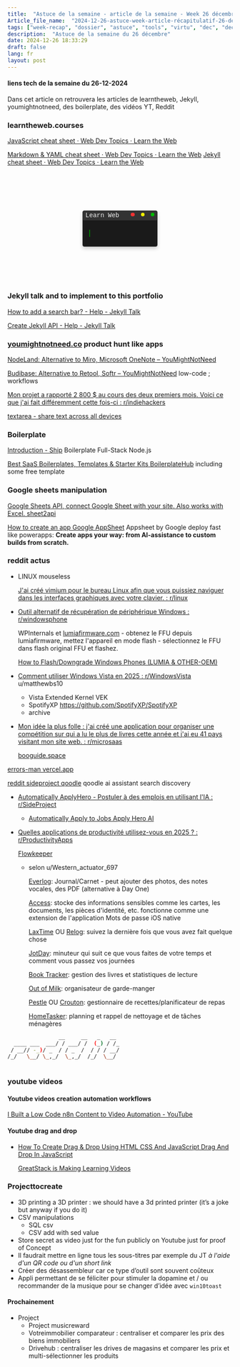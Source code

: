 ```yaml
--- 
title:  "Astuce de la semaine - article de la semaine - Week 26 décembre - Décembre 2024 - Weekrecap"
Article_file_name:  "2024-12-26-astuce-week-article-récapitulatif-26-dec-30-dec.md"
tags: ["week-recap", "dossier", "astuce", "tools", "virtu", "dec", "dec-2024"]
description:  "Astuce de la semaine du 26 décembre"
date: 2024-12-26 18:33:29
draft: false 
lang: fr
layout: post
---
```

<head>

  

<style>
@keyframes blinkCursor {
  50% {
    border-right-color: transparent;
  }
}

@keyframes typeAndDelete {
  0%,
  10% {
    width: 0;
  }
  45%,
  55% {
    width: 6.2em;
  } /* adjust width based on content */
  90%,
  100% {
    width: 0;
  }
}

.terminal-loader {
  border: 0.1em solid #333;
  background-color: #1a1a1a;
  color: #0f0;
  font-family: "Courier New", Courier, monospace;
  font-size: 1em;
  padding: 1.5em 1em;
  width: 12em;
  margin: 100px auto;
  box-shadow: 0 4px 8px rgba(0, 0, 0, 0.2);
  border-radius: 4px;
  position: relative;
  overflow: hidden;
  box-sizing: border-box;
}

.terminal-header {
  position: absolute;
  top: 0;
  left: 0;
  right: 0;
  height: 1.5em;
  background-color: #333;
  border-top-left-radius: 4px;
  border-top-right-radius: 4px;
  padding: 0 0.4em;
  box-sizing: border-box;
}

.terminal-controls {
  float: right;
}

.control {
  display: inline-block;
  width: 0.6em;
  height: 0.6em;
  margin-left: 0.4em;
  border-radius: 50%;
  background-color: #777;
}

.control.close {
  background-color: #e33;
}

.control.minimize {
  background-color: #ee0;
}

.control.maximize {
  background-color: #0b0;
}

.terminal-title {
  float: left;
  line-height: 1.5em;
  color: #eee;
}

.text {
  display: inline-block;
  white-space: nowrap;
  overflow: hidden;
  border-right: 0.2em solid green; /* Cursor */
  animation: typeAndDelete 4s steps(11) infinite,
    blinkCursor 0.5s step-end infinite alternate;
  margin-top: 1.5em;
}
</style>
</head>


#### liens tech de la semaine du 26-12-2024
Dans cet article on retrouvera les articles de learntheweb, Jekyll, youmightnotneed, des boilerplate, des vidéos YT, Reddit



### learntheweb.courses
  
  [JavaScript cheat sheet · Web Dev Topics · Learn the Web](https://learntheweb.courses/topics/javascript-cheat-sheet/)
  
  [Markdown & YAML cheat sheet · Web Dev Topics · Learn the Web](https://learntheweb.courses/topics/markdown-yaml-cheat-sheet/)
  [Jekyll cheat sheet · Web Dev Topics · Learn the Web](https://learntheweb.courses/topics/jekyll-cheat-sheet/)
<div class="terminal-loader">
  <div class="terminal-header">
    <div class="terminal-title">Learn Web</div>
    <div class="terminal-controls">
      <div class="control close"></div>
      <div class="control minimize"></div>
      <div class="control maximize"></div>
    </div>
  </div>
  <div class="text">Learn web...</div>
</div>
    
###  Jekyll talk  and to implement to this portfolio
    
  [How to add a search bar? - Help - Jekyll Talk](https://talk.jekyllrb.com/t/how-to-add-a-search-bar/606/4)
  
  [Create Jekyll API - Help - Jekyll Talk](https://talk.jekyllrb.com/t/create-jekyll-api/937/6)
    

### [youmightnotneed.co](http://youmightnotneed.co/) product hunt like apps
    
  [NodeLand: Alternative to Miro, Microsoft OneNote – YouMightNotNeed](https://youmightnotneed.co/nodeland)
  
  [Budibase: Alternative to Retool, Softr – YouMightNotNeed](https://youmightnotneed.co/budibase) low-code ; workflows
    

[Mon projet a rapporté 2 800 $ au cours des deux premiers mois. Voici ce que j'ai fait différemment cette fois-ci : r/indiehackers](https://www.reddit.com/r/indiehackers/comments/1hmry6l/my_project_made_2800_in_the_first_2_months_heres/?share_id=SJCFrV4SbVZfC2BW9toNV&utm_content=2&utm_medium=android_app&utm_name=androidcss&utm_source=share&utm_term=3)

[textarea - share text across all devices](https://textarea.space/)

### Boilerplate
    
  [Introduction - Ship](https://ship.paralect.com/docs/introduction) Boilerplate  Full-Stack Node.js 
  
  [Best SaaS Boilerplates, Templates & Starter Kits BoilerplateHub](https://boilerplatehub.com/) including some free template 
    

### Google sheets manipulation
    
  [Google Sheets API, connect Google Sheet with your site. Also works with Excel.  sheet2api](https://sheet2api.com/?ref=boilerplatehub)
  
  [How to create an app Google AppSheet](https://about.appsheet.com/how-to-create-an-app/) Appsheet by Google deploy fast like powerapps: **Create apps your way: from AI-assistance to custom builds from scratch.**
  

### reddit actus
  - LINUX mouseless
      
      [J'ai créé vimium pour le bureau Linux afin que vous puissiez naviguer dans les interfaces graphiques avec votre clavier. : r/linux](https://www.reddit.com/r/linux/comments/1hplpc0/i_built_vimium_for_the_linux_desktop_so_you_can/?share_id=SZRR2s5xpcu4eHEg39zhn&utm_content=1&utm_medium=android_app&utm_name=androidcss&utm_source=share&utm_term=3&rdt=39259)
      
  - [Outil alternatif de récupération de périphérique Windows : r/windowsphone](https://www.reddit.com/r/windowsphone/comments/1hmyog2/windows_device_recovery_tool_alternative/?share_id=MkSgSocBbjrfcz4W29nnv&utm_content=1&utm_medium=android_app&utm_name=androidcss&utm_source=share&utm_term=3)
      
      WPInternals et [lumiafirmware.com](http://lumiafirmware.com/) - obtenez le FFU depuis lumiafirmware, mettez l'appareil en mode flash - sélectionnez le FFU dans flash original FFU et flashez.
      
      [How to Flash/Downgrade Windows Phones (LUMIA & OTHER-OEM)](https://www.youtube.com/watch?v=eAJHwS7eS-8)
      
  - [Comment utiliser Windows Vista en 2025 : r/WindowsVista](https://www.reddit.com/r/WindowsVista/comments/1hlynaw/how_to_use_windows_vista_in_2025/?share_id=VUV1VV6YgMQHItpUDKIAm&utm_content=1&utm_medium=android_app&utm_name=androidcss&utm_source=share&utm_term=3) u/matthewbs10
      - Vista Extended Kernel VEK
      - SpotifyXP https://github.com/SpotifyXP/SpotifyXP
      - archive
      
  - [Mon idée la plus folle : j'ai créé une application pour organiser une compétition sur qui a lu le plus de livres cette année et j'ai eu 41 pays visitant mon site web. : r/microsaas](https://www.reddit.com/r/microsaas/comments/1ho6z2g/my_craziest_idea_i_made_an_app_to_compete_for_who/?share_id=KmNERjxdJMmRlBOWQV2qM&utm_content=1&utm_medium=ios_app&utm_name=ioscss&utm_source=share&utm_term=3)
      
      [booguide.space](https://www.booguide.space/)
      
  
  [errors-man vercel.app](https://errors-man.vercel.app/)
  
  [reddit sideproject qoodle](https://www.reddit.com/r/SideProject/s/iA4ZnCk0tW) qoodle ai assistant search discovery
  
  - [Automatically ApplyHero - Postuler à des emplois en utilisant l'IA : r/SideProject](https://www.reddit.com/r/SideProject/comments/1hmlu46/automatically_applyhero_apply_to_jobs_using_ai/?share_id=PPeE-K57kZvvCN2bdAODU&utm_content=1&utm_medium=android_app&utm_name=androidcss&utm_source=share&utm_term=3)
      - [Automatically Apply to Jobs  Apply Hero AI](https://www.applyhero.ai/?ref=futuretools.io)
  - [Quelles applications de productivité utilisez-vous en 2025 ? : r/ProductivityApps](https://www.reddit.com/r/ProductivityApps/comments/1hnd5yx/what_productivity_apps_are_you_using_in_2025/?share_id=m2kiibLIxX2Mxndt4qH9s&utm_content=1&utm_medium=ios_app&utm_name=ioscss&utm_source=share&utm_term=3)
      
      [Flowkeeper](https://flowkeeper.org/)
      
      - selon u/Western_actuator_697
          
          [Everlog](https://apps.apple.com/us/app/everlog-journal/id1519935634): Journal/Carnet - peut ajouter des photos, des notes vocales, des PDF (alternative à Day One)
          
          [Access](https://apps.apple.com/app/id6469049274): stocke des informations sensibles comme les cartes, les documents, les pièces d'identité, etc. fonctionne comme une extension de l'application Mots de passe iOS native
          
          [LaxTime](https://apps.apple.com/app/id6504433140) OU [Relog](https://apps.apple.com/app/id6462759656): suivez la dernière fois que vous avez fait quelque chose
          
          [JotDay](https://apps.apple.com/app/id6476449746): minuteur qui suit ce que vous faites de votre temps et comment vous passez vos journées
          
          [Book Tracker](https://apps.apple.com/app/id1491660771): gestion des livres et statistiques de lecture
          
          [Out of Milk](https://apps.apple.com/app/id564974992): organisateur de garde-manger
          
          [Pestle](https://apps.apple.com/us/app/pestle-recipe-manager/id1574776971) OU [Crouton](https://apps.apple.com/app/id1461650987): gestionnaire de recettes/planificateur de repas
          
          [HomeTasker](https://apps.apple.com/app/id1604578415): planning et rappel de nettoyage et de tâches ménagères

```bash
                __     __   _   __ 
  ____ ___  ___/ / ___/ /  (_) / /_
 / __// -_)/ _  / / _  /  / / / __/
/_/   \__/ \_,_/  \_,_/  /_/  \__/ 
                                   
```

            
### youtube videos
#### Youtube videos creation automation workflows
        
  [I Built a Low Code n8n Content to Video Automation - YouTube](https://www.youtube.com/watch?v=XaKybLDUlLk)
        
#### Youtube drag and drop
  - [How To Create Drag & Drop Using HTML CSS And JavaScript Drag And Drop In JavaScript](https://www.youtube.com/watch?v=4AHot187Lj0)
            
      [GreatStack is Making Learning Videos](https://buymeacoffee.com/easytutorials)
            
### Projecttocreate
  - 3D printing a 3D printer : we should have a 3d printed printer (it’s a joke but anyway if you do it)
  - CSV manipulations
      - SQL csv
      - CSV add with sed value
  - Store secret as video just for the fun publicly on Youtube just for proof of Concept
  - Il faudrait mettre en ligne tous les sous-titres par exemple du JT *à l'aide d'un QR code ou d'un short link*
  - Créer des désassembleur car ce type d’outil sont souvent coûteux
  - Appli permettant de se féliciter pour stimuler la dopamine et / ou recommander de la musique pour se changer d’idée avec `win10toast`
#### Prochainement
- Project 
  - Project musicreward
  - Votreimmobilier comparateur : centraliser et comparer les prix des biens immobiliers
  - Drivehub : centraliser les drives de magasins et comparer les prix et multi-sélectionner les produits
